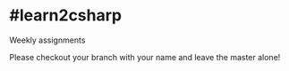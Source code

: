 # #learn2csharp
Weekly assignments

Please checkout your branch with your name and leave the master alone!
